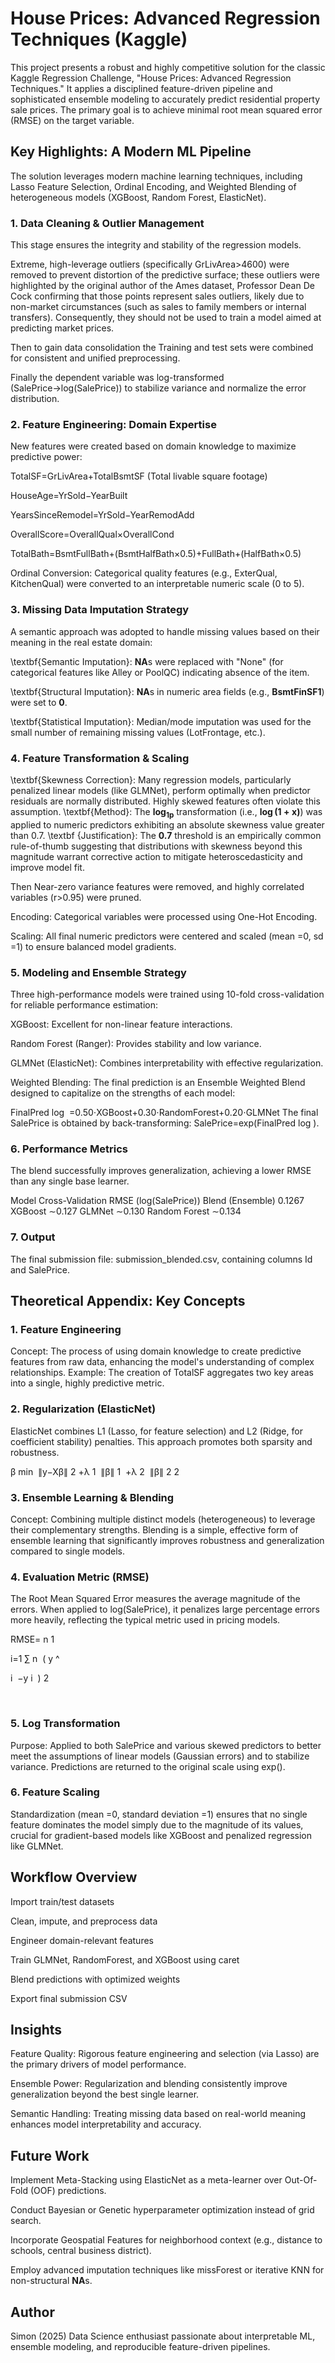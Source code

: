 # House Prices: Advanced Regression Techniques (Kaggle)
This project presents a robust and highly competitive solution for the classic Kaggle Regression Challenge, "House Prices: Advanced Regression Techniques." It applies a disciplined feature-driven pipeline and sophisticated ensemble modeling to accurately predict residential property sale prices. The primary goal is to achieve minimal root mean squared error (RMSE) on the target variable.

## Key Highlights: A Modern ML Pipeline
The solution leverages modern machine learning techniques, including Lasso Feature Selection, Ordinal Encoding, and Weighted Blending of heterogeneous models (XGBoost, Random Forest, ElasticNet).

### 1. Data Cleaning & Outlier Management
This stage ensures the integrity and stability of the regression models.

Extreme, high-leverage outliers (specifically GrLivArea>4600) were removed to prevent distortion of the predictive surface; these outliers were highlighted by the original author of the Ames dataset, Professor Dean De Cock confirming that those points represent sales outliers, likely due to non-market circumstances (such as sales to family members or internal transfers). Consequently, they should not be used to train a model aimed at predicting market prices.

Then to gain data consolidation the Training and test sets were combined for consistent and unified preprocessing.

Finally the dependent variable was log-transformed (SalePrice→log(SalePrice)) to stabilize variance and normalize the error distribution.

### 2. Feature Engineering: Domain Expertise
New features were created based on domain knowledge to maximize predictive power:

TotalSF=GrLivArea+TotalBsmtSF (Total livable square footage)

HouseAge=YrSold−YearBuilt

YearsSinceRemodel=YrSold−YearRemodAdd

OverallScore=OverallQual×OverallCond

TotalBath=BsmtFullBath+(BsmtHalfBath×0.5)+FullBath+(HalfBath×0.5)

Ordinal Conversion: Categorical quality features (e.g., ExterQual, KitchenQual) were converted to an interpretable numeric scale (0 to 5).

### 3. Missing Data Imputation Strategy
A semantic approach was adopted to handle missing values based on their meaning in the real estate domain:

\textbf{Semantic Imputation}: $\mathbf{NA}$s were replaced with "None" (for categorical features like Alley or PoolQC) indicating absence of the item.

\textbf{Structural Imputation}: $\mathbf{NA}$s in numeric area fields (e.g., $\mathbf{BsmtFinSF1}$) were set to **$\mathbf{0}$**.

\textbf{Statistical Imputation}: Median/mode imputation was used for the small number of remaining missing values (LotFrontage, etc.).

### 4. Feature Transformation & Scaling
\textbf{Skewness Correction}: Many regression models, particularly penalized linear models (like GLMNet), perform optimally when predictor residuals are normally distributed. Highly skewed features often violate this assumption.
\textbf{Method}: The $\mathbf{\log_{1p}}$ transformation (i.e., $\mathbf{\log(1 + x)}$) was applied to numeric predictors exhibiting an absolute skewness value greater than $0.7$.
\textbf {Justification}: The $\mathbf{0.7}$ threshold is an empirically common rule-of-thumb suggesting that distributions with skewness beyond this magnitude warrant corrective action to mitigate heteroscedasticity and improve model fit.

Then Near-zero variance features were removed, and highly correlated variables (r>0.95) were pruned.

Encoding: Categorical variables were processed using One-Hot Encoding.

Scaling: All final numeric predictors were centered and scaled (mean =0, sd =1) to ensure balanced model gradients.

### 5. Modeling and Ensemble Strategy
Three high-performance models were trained using 10-fold cross-validation for reliable performance estimation:

XGBoost: Excellent for non-linear feature interactions.

Random Forest (Ranger): Provides stability and low variance.

GLMNet (ElasticNet): Combines interpretability with effective regularization.

Weighted Blending:
The final prediction is an Ensemble Weighted Blend designed to capitalize on the strengths of each model:

FinalPred 
log
​
 =0.50⋅XGBoost+0.30⋅RandomForest+0.20⋅GLMNet
The final SalePrice is obtained by back-transforming: SalePrice=exp(FinalPred 
log
​
 ).

### 6. Performance Metrics
The blend successfully improves generalization, achieving a lower RMSE than any single base learner.

Model	Cross-Validation RMSE (log(SalePrice))
Blend (Ensemble)	0.1267
XGBoost	∼0.127
GLMNet	∼0.130
Random Forest	∼0.134


### 7. Output
The final submission file: submission_blended.csv, containing columns Id and SalePrice.

## Theoretical Appendix: Key Concepts
### 1. Feature Engineering
Concept: The process of using domain knowledge to create predictive features from raw data, enhancing the model's understanding of complex relationships. Example: The creation of TotalSF aggregates two key areas into a single, highly predictive metric.

### 2. Regularization (ElasticNet)
ElasticNet combines L1 (Lasso, for feature selection) and L2 (Ridge, for coefficient stability) penalties. This approach promotes both sparsity and robustness.

β
min
​
 ∥y−Xβ∥ 
2
 +λ 
1
​
 ∥β∥ 
1
​
 +λ 
2
​
 ∥β∥ 
2
2
​
 
### 3. Ensemble Learning & Blending
Concept: Combining multiple distinct models (heterogeneous) to leverage their complementary strengths. Blending is a simple, effective form of ensemble learning that significantly improves robustness and generalization compared to single models.

### 4. Evaluation Metric (RMSE)
The Root Mean Squared Error measures the average magnitude of the errors. When applied to log(SalePrice), it penalizes large percentage errors more heavily, reflecting the typical metric used in pricing models.

RMSE= 
n
1
​
  
i=1
∑
n
​
 ( 
y
^
​
  
i
​
 −y 
i
​
 ) 
2
 

​
 
### 5. Log Transformation
Purpose: Applied to both SalePrice and various skewed predictors to better meet the assumptions of linear models (Gaussian errors) and to stabilize variance. Predictions are returned to the original scale using exp().

### 6. Feature Scaling
Standardization (mean =0, standard deviation =1) ensures that no single feature dominates the model simply due to the magnitude of its values, crucial for gradient-based models like XGBoost and penalized regression like GLMNet.

## Workflow Overview
Import train/test datasets

Clean, impute, and preprocess data

Engineer domain-relevant features

Train GLMNet, RandomForest, and XGBoost using caret

Blend predictions with optimized weights

Export final submission CSV

## Insights
Feature Quality: Rigorous feature engineering and selection (via Lasso) are the primary drivers of model performance.

Ensemble Power: Regularization and blending consistently improve generalization beyond the best single learner.

Semantic Handling: Treating missing data based on real-world meaning enhances model interpretability and accuracy.

## Future Work
Implement Meta-Stacking using ElasticNet as a meta-learner over Out-Of-Fold (OOF) predictions.

Conduct Bayesian or Genetic hyperparameter optimization instead of grid search.

Incorporate Geospatial Features for neighborhood context (e.g., distance to schools, central business district).

Employ advanced imputation techniques like missForest or iterative KNN for non-structural $\mathbf{NA}$s.
## Author
Simon (2025) Data Science enthusiast passionate about interpretable ML, ensemble modeling, and reproducible feature-driven pipelines.
